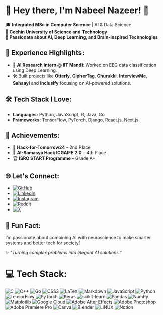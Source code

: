 # 👋 **Hey there, I'm Nabeel Nazeer!** 🚀

🎓 **Integrated MSc in Computer Science** | AI & Data Science  
🏫 **Cochin University of Science and Technology**  
🧠 **Passionate about AI, Deep Learning, and Brain-Inspired Technologies**  

## 💼 **Experience Highlights:**  
- 🧪 **AI Research Intern @ IIT Mandi**: Worked on EEG data classification using Deep Learning.  
- 🛠️ Built projects like **Otterly**, **CipherTag**, **Churukki**, **InterviewMe**, **Sahaayi** and **Inclusify** focusing on AI-powered solutions.

## 🛠️ **Tech Stack I Love:**  
- **Languages:** Python, JavaScript, R, Java, Go  
- **Frameworks:** TensorFlow, PyTorch, Django, React.js, Next.js  

## 🥇 **Achievements:**  
- 🥈 **Hack-for-Tomorrow24** – 2nd Place  
- 🥉 **AI-Samasya Hack ICGAIFE 2.0** – 4th Place  
- 🏆 **ISRO START Programme** – Grade A+  

## 🌐 **Let's Connect:**  
- [![GitHub](https://img.shields.io/badge/GitHub-nabeelnazeer-181717?style=flat-square&logo=github)](https://github.com/nabeelnazeer)  
- [![LinkedIn](https://img.shields.io/badge/LinkedIn-nabeelnazeer-0077B5?style=flat-square&logo=linkedin)](https://www.linkedin.com/in/nabeelnazeer07/)  
- [![Instagram](https://img.shields.io/badge/Instagram-nabeel.ai-833AB4?style=flat-square&logo=instagram)](https://www.instagram.com/nabeel_nazeer0.0/)  
- [![Reddit](https://img.shields.io/badge/Reddit-nabeelnazeer-FF4500?style=flat-square&logo=reddit)](https://www.reddit.com/user/pablo_006/)  
- [![X](https://img.shields.io/badge/X-nabeel_nazeer-000000?style=flat-square&logo=x)](https://x.com/NabeelNaze57871)  

## 🎯 **Fun Fact:**  
I’m passionate about combining AI with neuroscience to make smarter systems and better tech for society!

✨ *"Turning complex problems into elegant AI solutions."*


# 💻 Tech Stack:
![C](https://img.shields.io/badge/c-%2300599C.svg?style=for-the-badge&logo=c&logoColor=white) 
![C++](https://img.shields.io/badge/c++-%2300599C.svg?style=for-the-badge&logo=c%2B%2B&logoColor=white) 
![Go](https://img.shields.io/badge/go-%2300ADD8.svg?style=for-the-badge&logo=go&logoColor=white)
![CSS3](https://img.shields.io/badge/css3-%231572B6.svg?style=for-the-badge&logo=css3&logoColor=white) 
![LaTeX](https://img.shields.io/badge/latex-%23008080.svg?style=for-the-badge&logo=latex&logoColor=white) 
![Markdown](https://img.shields.io/badge/markdown-%23000000.svg?style=for-the-badge&logo=markdown&logoColor=white) 
![JavaScript](https://img.shields.io/badge/javascript-%23323330.svg?style=for-the-badge&logo=javascript&logoColor=%23F7DF1E) 
![Python](https://img.shields.io/badge/python-3670A0?style=for-the-badge&logo=python&logoColor=ffdd54) 
![TensorFlow](https://img.shields.io/badge/TensorFlow-%23FF6F00.svg?style=for-the-badge&logo=tensorflow&logoColor=white) 
![PyTorch](https://img.shields.io/badge/PyTorch-%23EE4C2C.svg?style=for-the-badge&logo=pytorch&logoColor=white) 
![Keras](https://img.shields.io/badge/Keras-%23D00000.svg?style=for-the-badge&logo=keras&logoColor=white) 
![scikit-learn](https://img.shields.io/badge/scikit--learn-%23F7931E.svg?style=for-the-badge&logo=scikit-learn&logoColor=white) 
![Pandas](https://img.shields.io/badge/pandas-%23150458.svg?style=for-the-badge&logo=pandas&logoColor=white) 
![NumPy](https://img.shields.io/badge/numpy-%23013243.svg?style=for-the-badge&logo=numpy&logoColor=white) 
![Matplotlib](https://img.shields.io/badge/Matplotlib-%23#11557c.svg?style=for-the-badge&logo=Matplotlib&logoColor=white) 
![Google Cloud](https://img.shields.io/badge/Google%20Cloud-%234285F4.svg?style=for-the-badge&logo=google-cloud&logoColor=white) 
![Adobe After Effects](https://img.shields.io/badge/Adobe%20After%20Effects-9999FF.svg?style=for-the-badge&logo=Adobe%20After%20Effects&logoColor=white) 
![Adobe Photoshop](https://img.shields.io/badge/adobephotoshop-%2331A8FF.svg?style=for-the-badge&logo=adobephotoshop&logoColor=white) 
![Adobe Premiere Pro](https://img.shields.io/badge/Adobe%20Premiere%20Pro-9999FF.svg?style=for-the-badge&logo=Adobe%20Premiere%20Pro&logoColor=white) 
![Canva](https://img.shields.io/badge/Canva-%2300C4CC.svg?style=for-the-badge&logo=Canva&logoColor=white) 
![Blender](https://img.shields.io/badge/blender-%23F5792A.svg?style=for-the-badge&logo=blender&logoColor=white) 
![LINUX](https://img.shields.io/badge/Linux-FCC624?style=for-the-badge&logo=linux&logoColor=black) 
![Notion](https://img.shields.io/badge/Notion-%23000000.svg?style=for-the-badge&logo=notion&logoColor=white)
